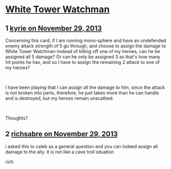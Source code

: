 # [White Tower Watchman](https://community.fantasyflightgames.com/topic/94329-white-tower-watchman/)

## 1 [kyrie on November 29, 2013](https://community.fantasyflightgames.com/topic/94329-white-tower-watchman/?do=findComment&comment=919540)

Concerning this card, if I am running mono-sphere and have an undefended enemy attack strength of 5 go through, and choose to assign the damage to White Tower Watchman instead of killing off one of my heroes, can he be assigned all 5 damage? Or can he only be assigned 3 as that's how many hit points he has, and so I have to assign the remaining 2 attack to one of my heroes?

 

I have been playing that I can assign all the damage to him, since the attack is not broken into parts, therefore, he just takes more than he can handle and is destroyed, but my heroes remain unscathed.

 

Thoughts?

## 2 [richsabre on November 29, 2013](https://community.fantasyflightgames.com/topic/94329-white-tower-watchman/?do=findComment&comment=919563)

i asked this to caleb as a general question and you can indeed assign all damage to the ally. it is not like a cave troll situation

rich

